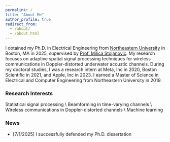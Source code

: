 ```yaml
---
permalink: /
title: "About Me"
author_profile: true
redirect_from: 
  - /about/
  - /about.html
---
```


I obtained my Ph.D. in Electrical Engineering from [Northeastern University](https://www.northeastern.edu/) in Boston, MA in 2025, supervised by [Prof. Milica Stojanovic](https://millitsa.coe.neu.edu/). My research focuses on adaptive spatial signal processing techniques for wireless communications in Doppler-distorted underwater acoustic channels. During my doctoral studies, I was a research intern at Meta, Inc in 2020, Boston Scientific in 2021, and Apple, Inc in 2023. I earned a Master of Science in Electrical and Computer Engineering from Northeastern University in 2019.

### Research Interests
Statistical signal processing \\
Beamforming in time-varying channels \\
Wireless communications in Doppler-distorted channels \\
Machine learning

### News

- [7/1/2025] I successfully defended my Ph.D. dissertation
